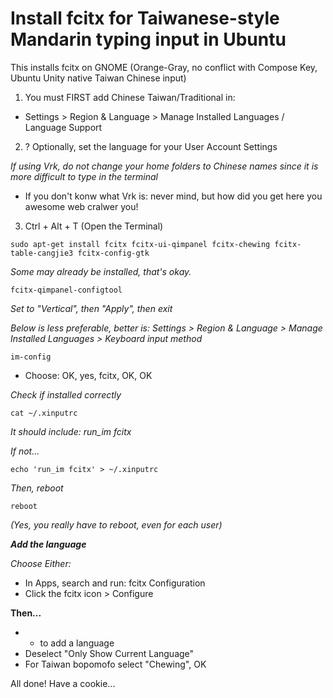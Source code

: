 # Install fcitx for Taiwanese-style Mandarin typing input in Ubuntu

This installs fcitx on GNOME (Orange-Gray, no conflict with Compose Key, Ubuntu Unity native Taiwan Chinese input)

1. You must FIRST add Chinese Taiwan/Traditional in:

- Settings > Region & Language > Manage Installed Languages / Language Support

2. ? Optionally, set the language for your User Account Settings

*If using Vrk, do not change your home folders to Chinese names since it is more difficult to type in the terminal*

- If you don't konw what Vrk is: never mind, but how did you get here you awesome web cralwer you!

3. Ctrl + Alt + T (Open the Terminal)

`sudo apt-get install fcitx fcitx-ui-qimpanel fcitx-chewing fcitx-table-cangjie3 fcitx-config-gtk`

*Some may already be installed, that's okay.*

`fcitx-qimpanel-configtool`

*Set to "Vertical", then "Apply", then exit*

*Below is less preferable, better is: Settings > Region & Language > Manage Installed Languages > Keyboard input method*

`im-config`

- Choose: OK, yes, fcitx, OK, OK

*Check if installed correctly*

`cat ~/.xinputrc`

*It should include: run_im fcitx*

*If not...*

`echo 'run_im fcitx' > ~/.xinputrc`

*Then, reboot*

`reboot`

*(Yes, you really have to reboot, even for each user)*

***Add the language***

*Choose Either:*

- In Apps, search and run: fcitx Configuration
- Click the fcitx icon > Configure

**Then...**
- + to add a language
- Deselect "Only Show Current Language"
- For Taiwan bopomofo select "Chewing", OK

All done! Have a cookie...

###

